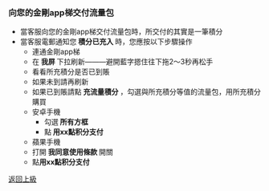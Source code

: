 ### 向您的金剛app梯交付流量包
- 當客服向您的金剛app梯交付流量包時，所交付的其實是一筆積分
- 當客服電郵通知您<Strong> 積分已充入 </Strong>時，您應按以下步驟操作
  - 連通金剛app梯
  - 在<Strong> 我屏 </Strong> 下拉刷新———避開藍字摁住往下拖2～3秒再松手
  - 看看所充積分是否已到賬
  - 如果未到請再刷新
  - 如果已到賬請點<Strong> 充流量積分</Strong> ，勾選與所充積分等值的流量包，用所充積分購買
  - 安卓手機
    - 勾選<Strong> 所有方框 </Strong>
    - 點<Strong> 用xx點积分支付 </Strong>
  - 蘋果手機
   - 打開<Strong> 我同意使用條款 </Strong>開關
   - 點<Strong>用xx點积分支付</Strong>

[返回上級](https://github.com/atzitpro/web/blob/master/LadderFree/kkDictionary/Price/2022-6.md)
